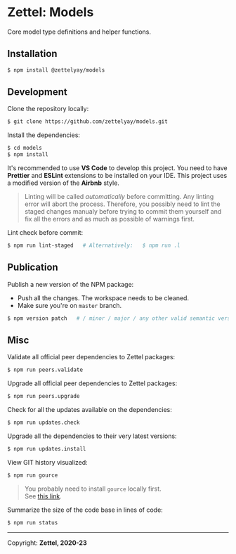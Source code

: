 # Zettel: Models

Core model type definitions and helper functions.

## Installation

```bash
$ npm install @zettelyay/models
```

## Development

Clone the repository locally:


```bash
$ git clone https://github.com/zettelyay/models.git
```

Install the dependencies:

```bash
$ cd models
$ npm install
```

It's recommended to use **VS Code** to develop this project.
You need to have **Prettier** and **ESLint** extensions to be installed on your IDE.
This project uses a modified version of the **Airbnb** style.

> Linting will be called _automatically_ before committing. Any linting error will abort the process. Therefore, you possibly need to lint the staged changes manualy before trying to commit them yourself and fix all the errors and as much as possible of warnings first.

Lint check before commit:

```bash
$ npm run lint-staged   # Alternatively:   $ npm run .l
```

## Publication

Publish a new version of the NPM package:

- Push all the changes. The workspace needs to be cleaned.
- Make sure you're on `master` branch.

```bash
$ npm version patch   # / minor / major / any other valid semantic version
```

## Misc

Validate all official peer dependencies to Zettel packages:

```bash
$ npm run peers.validate
```

Upgrade all official peer dependencies to Zettel packages:

```bash
$ npm run peers.upgrade
```

Check for all the updates available on the dependencies:

```bash
$ npm run updates.check
```

Upgrade all the dependencies to their very latest versions:

```bash
$ npm run updates.install
```

View GIT history visualized:

```bash
$ npm run gource
```

> You probably need to install `gource` locally first.<br/>
See [this link](https://gource.io/).

Summarize the size of the code base in lines of code:

```bash
$ npm run status
```


------------------

Copyright: **Zettel, 2020-23**
